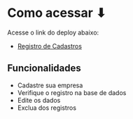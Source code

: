 # Como acessar ⬇  

Acesse o link do deploy abaixo:

 - [Registro de Cadastros](https://registro-de-cadastro.vercel.app)


## Funcionalidades

- Cadastre sua empresa
- Verifique o registro na base de dados
- Edite os dados
- Exclua dos registros
